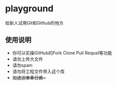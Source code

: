 # playground
给新人试用Git和Github的地方



## 使用说明

- 你可以实操GitHub的Fork Clone Pull Requst等功能
- 请勿上传大文件
- 请勿spam
- 请勿将工程文件带入这个库
- ~~加速迫害春日酱\~~~
